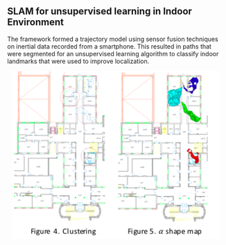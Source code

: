 ## SLAM for unsupervised learning in Indoor Environment

The framework formed a trajectory model using sensor fusion techniques on inertial data recorded from a smartphone.  This resulted in paths that were segmented for an unsupervised learning algorithm to classify indoor landmarks that were used to improve localization.
<br>
<p align="center">
    <img src="../imgs/IndoorClassification.png" width="480"\>
</p>
